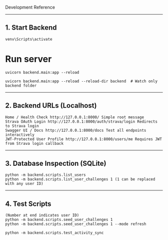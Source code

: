 Development Reference

---

## 1. Start Backend

    venv\Scripts\activate

# Run server

    uvicorn backend.main:app --reload

    uvicorn backend.main:app --reload --reload-dir backend  # Watch only backend folder

---

## 2. Backend URLs (Localhost)

    Home / Health Check http://127.0.0.1:8000/ Simple root message
    Strava OAuth Login http://127.0.0.1:8000/auth/strava/login Redirects to Strava login
    Swagger UI / Docs http://127.0.0.1:8000/docs Test all endpoints interactively
    JWT-Protected User Profile http://127.0.0.1:8000/users/me Requires JWT from Strava login callback

---

## 3. Database Inspection (SQLite)

    python -m backend.scripts.list_users
    python -m backend.scripts.list_user_challenges 1 (1 can be replaced with any user ID)

---

## 4. Test Scripts

    (Number at end indicates user ID)
    python -m backend.scripts.seed_user_challenges 1
    python -m backend.scripts.seed_user_challenges 1 --mode refresh

    python -m backend.scripts.test_activity_sync
